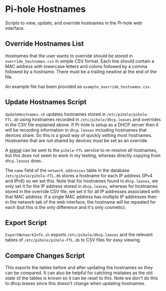 # Pi-hole Hostnames

Scripts to view, update, and override hostnames in the Pi-hole web interface.

## Override Hostnames List

Hostnames that the user wants to override should be stored in `override_hostnames.csv` in simple CSV format. Each line should contain a MAC address with lowercase letters and colons followed by a comma followed by a hostname. There must be a trailing newline at the end of the file.

An example file has been provided as `example_override_hostnames.csv`.

## Update Hostnames Script

`UpdateHostnames.sh` updates hostnames stored in `/etc/pihole/pihole-FTL.db` using hostnames recorded in `/etc/pihole/dhcp.leases` and overrides in the CSV file explained above. If Pi-hole is setup as a DHCP server then it will be recording information in `dhcp.leases` including hostnames that devices share. So this is a good way of quickly setting most hostnames. Hostnames that are not shared by devices must be set as an override.

A [signal](https://docs.pi-hole.net/ftldns/signals/) can be sent to the `pihole-FTL` service to re-resolve all hostnames, but this does not seem to work in my testing, whereas directly copying from `dhcp.leases` does.

The `name` field of the `network_addresses` table in the database `/etc/pihole/pihole-FTL.db` stores a hostname for each IP address (IPv4 and IPv6) so we set this. Note that for hostnames found in `dhcp.leases`, we only set it for the IP address stored in `dhcp.leases`, whereas for hostnames stored in the override CSV file, we set it for all IP addresses associated with that MAC address. If a single MAC address has multiple IP addresses then in the network tab of the web interface, the hostname will be repeated for each (but this is the only difference and it's only cosmetic).

## Export Script

`ExportNetworkInfo.sh` exports `/etc/pihole/dhcp.leases` and the relevant tables of `/etc/pihole/pihole-FTL.db` to CSV files for easy viewing.

## Compare Changes Script

This exports the tables before and after updating the hostnames so they can be compared. It can also be helpful for catching mistakes as the old state of the tables is known so it can be reset to this. Note we don't do this to dhcp.leases since this doesn't change when updating hostnames.
